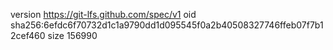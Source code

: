 version https://git-lfs.github.com/spec/v1
oid sha256:6efdc6f70732d1c1a9790dd1d095545f0a2b40508327746ffeb07f7b12cef460
size 156990
